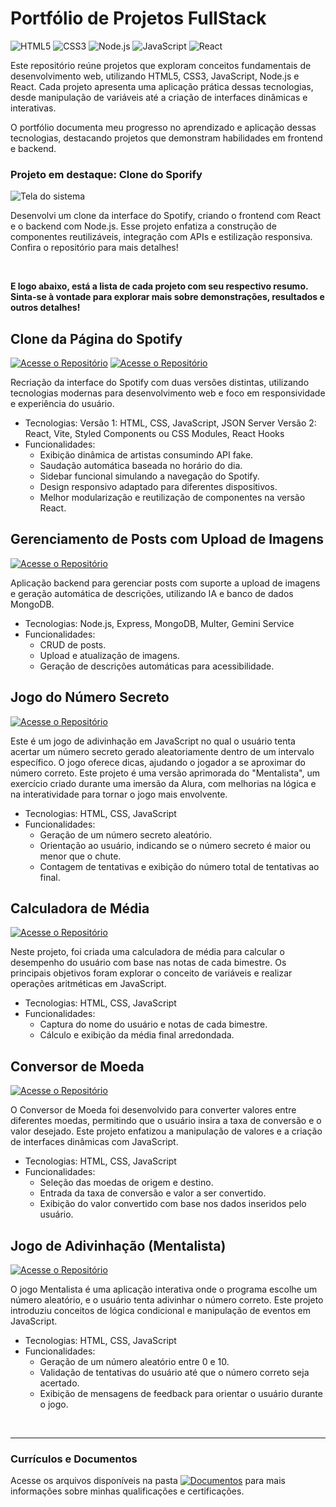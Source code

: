 # Portfólio de Projetos FullStack
![HTML5](https://img.shields.io/badge/HTML5-E34F26?style=for-the-badge&logo=html5&logoColor=white)
![CSS3](https://img.shields.io/badge/CSS3-1572B6?style=for-the-badge&logo=css3&logoColor=white)
![Node.js](https://img.shields.io/badge/Node.js-339933?style=for-the-badge&logo=nodedotjs&logoColor=white)
![JavaScript](https://img.shields.io/badge/JavaScript-F7DF1E?style=for-the-badge&logo=javascript&logoColor=black)
![React](https://img.shields.io/badge/React-61DAFB?style=for-the-badge&logo=react&logoColor=black)

Este repositório reúne projetos que exploram conceitos fundamentais de desenvolvimento web, utilizando HTML5, CSS3, JavaScript, Node.js e React. Cada projeto apresenta uma aplicação prática dessas tecnologias, desde manipulação de variáveis até a criação de interfaces dinâmicas e interativas.

O portfólio documenta meu progresso no aprendizado e aplicação dessas tecnologias, destacando projetos que demonstram habilidades em frontend e backend.

### Projeto em destaque: Clone do Sporify

![Tela do sistema](https://github.com/vitoriapguimaraes/portfolio-developerFullStack-web/blob/master/HTML_CSS_Java-PaginaSpotify/display-PaginaSpotify.gif)

Desenvolvi um clone da interface do Spotify, criando o frontend com React e o backend com Node.js. Esse projeto enfatiza a construção de componentes reutilizáveis, integração com APIs e estilização responsiva. Confira o repositório para mais detalhes!

<br>

<strong>E logo abaixo, está a lista de cada projeto com seu respectivo resumo. Sinta-se à vontade para explorar mais sobre demonstrações, resultados e outros detalhes!</strong>


## Clone da Página do Spotify
[![Acesse o Repositório](https://img.shields.io/badge/Acesse%20o%20Reposit%C3%B3rio-gray?style=for-the-badge)](link1)
[![Acesse o Repositório](https://img.shields.io/badge/Acesse%20o%20Reposit%C3%B3rio-gray?style=for-the-badge)](link2)

Recriação da interface do Spotify com duas versões distintas, utilizando tecnologias modernas para desenvolvimento web e foco em responsividade e experiência do usuário.

- Tecnologias:
    Versão 1: HTML, CSS, JavaScript, JSON Server
    Versão 2: React, Vite, Styled Components ou CSS Modules, React Hooks
- Funcionalidades:
  - Exibição dinâmica de artistas consumindo API fake.
  - Saudação automática baseada no horário do dia.
  - Sidebar funcional simulando a navegação do Spotify.
  - Design responsivo adaptado para diferentes dispositivos.
  - Melhor modularização e reutilização de componentes na versão React.

## Gerenciamento de Posts com Upload de Imagens
[![Acesse o Repositório](https://img.shields.io/badge/Acesse%20o%20Reposit%C3%B3rio-gray?style=for-the-badge)](https://github.com/vitoriapguimaraes/portfolio-web-Java/tree/master/Node-Instabytes)

Aplicação backend para gerenciar posts com suporte a upload de imagens e geração automática de descrições, utilizando IA e banco de dados MongoDB.

- Tecnologias: Node.js, Express, MongoDB, Multer, Gemini Service
- Funcionalidades:
  - CRUD de posts.
  - Upload e atualização de imagens.
  - Geração de descrições automáticas para acessibilidade.

## Jogo do Número Secreto
[![Acesse o Repositório](https://img.shields.io/badge/Acesse%20o%20Reposit%C3%B3rio-gray?style=for-the-badge)](https://github.com/vitoriapguimaraes/portfolio-web-Java/tree/master/HTML_CSS_Java-NumeroSecreto)

Este é um jogo de adivinhação em JavaScript no qual o usuário tenta acertar um número secreto gerado aleatoriamente dentro de um intervalo específico. O jogo oferece dicas, ajudando o jogador a se aproximar do número correto. Este projeto é uma versão aprimorada do "Mentalista", um exercício criado durante uma imersão da Alura, com melhorias na lógica e na interatividade para tornar o jogo mais envolvente.

- Tecnologias: HTML, CSS, JavaScript
- Funcionalidades:
  - Geração de um número secreto aleatório.
  - Orientação ao usuário, indicando se o número secreto é maior ou menor que o chute.
  - Contagem de tentativas e exibição do número total de tentativas ao final.

## Calculadora de Média
[![Acesse o Repositório](https://img.shields.io/badge/Acesse%20o%20Reposit%C3%B3rio-gray?style=for-the-badge)](https://github.com/vitoriapguimaraes/portfolio-projetos-web-Java/tree/master/HTML_CSS_Java-CalculadoraMedia)

Neste projeto, foi criada uma calculadora de média para calcular o desempenho do usuário com base nas notas de cada bimestre. Os principais objetivos foram explorar o conceito de variáveis e realizar operações aritméticas em JavaScript.
- Tecnologias: HTML, CSS, JavaScript
- Funcionalidades:
  - Captura do nome do usuário e notas de cada bimestre.
  - Cálculo e exibição da média final arredondada.

## Conversor de Moeda
[![Acesse o Repositório](https://img.shields.io/badge/Acesse%20o%20Reposit%C3%B3rio-gray?style=for-the-badge)](https://github.com/vitoriapguimaraes/portfolio-projetos-web-Java/tree/master/HTML_CSS_Java-ConversorMoeda)

O Conversor de Moeda foi desenvolvido para converter valores entre diferentes moedas, permitindo que o usuário insira a taxa de conversão e o valor desejado. Este projeto enfatizou a manipulação de valores e a criação de interfaces dinâmicas com JavaScript.
- Tecnologias: HTML, CSS, JavaScript
- Funcionalidades:
  - Seleção das moedas de origem e destino.
  - Entrada da taxa de conversão e valor a ser convertido.
  - Exibição do valor convertido com base nos dados inseridos pelo usuário.

## Jogo de Adivinhação (Mentalista)
[![Acesse o Repositório](https://img.shields.io/badge/Acesse%20o%20Reposit%C3%B3rio-gray?style=for-the-badge)](https://github.com/vitoriapguimaraes/portfolio-projetos-web-Java/tree/master/HTML_CSS_Java-Mentalista)

O jogo Mentalista é uma aplicação interativa onde o programa escolhe um número aleatório, e o usuário tenta adivinhar o número correto. Este projeto introduziu conceitos de lógica condicional e manipulação de eventos em JavaScript.
- Tecnologias: HTML, CSS, JavaScript
- Funcionalidades:
  - Geração de um número aleatório entre 0 e 10.
  - Validação de tentativas do usuário até que o número correto seja acertado.
  - Exibição de mensagens de feedback para orientar o usuário durante o jogo.

<br>
<hr> 

### Currículos e Documentos
Acesse os arquivos disponíveis na pasta 
[![Documentos](https://img.shields.io/badge/DOCUMENTOS-%F0%9F%93%83-blue?style=flat-square)](https://github.com/vitoriapguimaraes/vitoriapguimaraes/tree/main/DOCUMENTOS) para mais informações sobre minhas qualificações e certificações.

